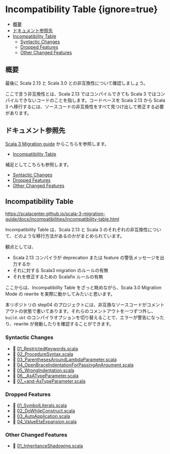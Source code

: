 # Incompatibility Table {ignore=true}

<!-- @import "[TOC]" {cmd="toc" depthFrom=1 depthTo=6 orderedList=false} -->

<!-- code_chunk_output -->

- [概要](#概要)
- [ドキュメント参照先](#ドキュメント参照先)
- [Incompatibility Table](#incompatibility-table-1)
  - [Syntactic Changes](#syntactic-changes)
  - [Dropped Features](#dropped-features)
  - [Other Changed Features](#other-changed-features)

<!-- /code_chunk_output -->

## 概要

最後に Scala 2.13 と Scala 3.0 との非互換性について確認しましょう。

ここで言う非互換性とは、Scala 2.13 ではコンパイルできても Scala 3 ではコンパイルできないコードのことを指します。コードベースを Scala 2.13 から Scala 3 へ移行するには、ソースコードの非互換性をすべて見つけ出して修正する必要があります。

## ドキュメント参照先

[Scala 3 Migration guide](https://scalacenter.github.io/scala-3-migration-guide/) からこちらを参照します。

- [Incompatibility Table](https://scalacenter.github.io/scala-3-migration-guide/docs/incompatibilities/incompatibility-table.html)

補足としてこちらも参照します。

- [Syntactic Changes](https://scalacenter.github.io/scala-3-migration-guide/docs/incompatibilities/syntactic-changes.html)
- [Dropped Features](https://scalacenter.github.io/scala-3-migration-guide/docs/incompatibilities/dropped-features.html)
- [Other Changed Features](https://scalacenter.github.io/scala-3-migration-guide/docs/incompatibilities/other-changed-features.html)

## Incompatibility Table

https://scalacenter.github.io/scala-3-migration-guide/docs/incompatibilities/incompatibility-table.html

Incompatibility Table は、Scala 2.13 と Scala 3 のそれぞれの非互換性について、どのような移行方法があるのかがまとめられています。

観点としては、

- Scala 2.13 コンパイラが deprecation または feature の警告メッセージを出力するか
- それに対する Scala3 migration のルールの有無
- それを修正するための Scalafix ルールの有無

ここからは、Incompatibility Table をざっと眺めながら、Scala 3.0 Migration Mode の rewrite を実際に動かしてみたいと思います。

本リポジトリの step04 のプロジェクトには、非互換なソースコードがコメントアウトの状態で書いてあります。それらのコメントアウトを一つずつ外し、`build.sbt` のコンパイラオプションを切り替えることで、エラーが警告になったり、rewrite が発動したりを確認することができます。

### Syntactic Changes

- :memo: [01_RestrictedKeywords.scala](/step04/src/main/scala/com/github/shinharad/gettingStartedWithScala3/01_syntacticChanges/01_RestrictedKeywords.scala)
- :memo: [02_ProcedureSyntax.scala](/step04/src/main/scala/com/github/shinharad/gettingStartedWithScala3/01_syntacticChanges/02_ProcedureSyntax.scala)
- :memo: [03_ParenthesesAroundLambdaParameter.scala](/step04/src/main/scala/com/github/shinharad/gettingStartedWithScala3/01_syntacticChanges/03_ParenthesesAroundLambdaParameter.scala)
- :memo: [04_OpenBraceIndentationForPassingAnArgument.scala](/step04/src/main/scala/com/github/shinharad/gettingStartedWithScala3/01_syntacticChanges/04_OpenBraceIndentationForPassingAnArgument.scala)
- :memo: [05_WrongIndentation.scala](/step04/src/main/scala/com/github/shinharad/gettingStartedWithScala3/01_syntacticChanges/05_WrongIndentation.scala)
- :memo: [06__AsATypeParameter.scala](/step04/src/main/scala/com/github/shinharad/gettingStartedWithScala3/01_syntacticChanges/06__AsATypeParameter.scala)
- :memo: [07_+and-AsTypeParameter.scala](/step04/src/main/scala/com/github/shinharad/gettingStartedWithScala3/01_syntacticChanges/07_+and-AsTypeParameter.scala)

### Dropped Features

- :memo: [01_SymbolLiterals.scala](/step04/src/main/scala/com/github/shinharad/gettingStartedWithScala3/02_droppedFeatures/01_SymbolLiterals.scala)
- :memo: [02_DoWhileConstruct.scala](/step04/src/main/scala/com/github/shinharad/gettingStartedWithScala3/02_droppedFeatures/02_DoWhileConstruct.scala)
- :memo: [03_AutoApplication.scala](/step04/src/main/scala/com/github/shinharad/gettingStartedWithScala3/02_droppedFeatures/03_AutoApplication.scala)
- :memo: [04_ValueEtaExpansion.scala](/step04/src/main/scala/com/github/shinharad/gettingStartedWithScala3/02_droppedFeatures/04_ValueEtaExpansion.scala)

### Other Changed Features

- :memo: [01_InheritanceShadowing.scala](/step04/src/main/scala/com/github/shinharad/gettingStartedWithScala3/03_otherChangedFeatures/01_InheritanceShadowing.scala)
